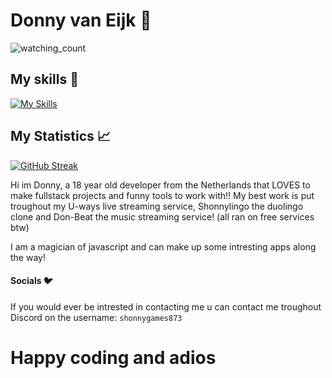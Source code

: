 # Donny van Eijk 🚀

<img src="https://komarev.com/ghpvc/?username=DonnyvanEijk&color=brightgreen" alt="watching_count" />

## My skills 🫡
[![My Skills](https://skillicons.dev/icons?i=js,html,css,react,next,laravel,figma,discord,discordjs,nodejs,dotnet,cs,c,cpp,haxe,python,java,ts,php,mysql,wordpress,pycharm,phpstorm,github)](https://skillicons.dev)

## My Statistics 📈
[![GitHub Streak](https://streak-stats.demolab.com?user=DonnyvanEijk&theme=monokai&hide_border=false)](https://git.io/streak-stats) 

Hi im Donny, a 18 year old developer from the Netherlands that LOVES to make fullstack projects and funny tools to work with!!
My best work is put troughout my U-ways live streaming service, Shonnylingo the duolingo clone and Don-Beat the music streaming service! (all ran on free services btw)

I am a magician of javascript and can make up some intresting apps along the way!

#### Socials 🐦

If you would ever be intrested in contacting me u can contact me troughout Discord on the username: ```shonnygames873```

# Happy coding and adios
